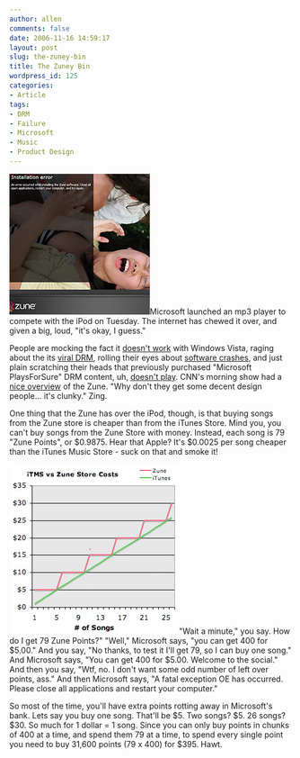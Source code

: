 ```yaml
---
author: allen
comments: false
date: 2006-11-16 14:59:17
layout: post
slug: the-zuney-bin
title: The Zuney Bin
wordpress_id: 125
categories:
- Article
tags:
- DRM
- Failure
- Microsoft
- Music
- Product Design
---
```


![Zune's ](/images/wp-uploads/2006/11/zune-fail.jpg)Microsoft launched an mp3 player to compete with the iPod on Tuesday. The internet has chewed it over, and given a big, loud, "it's okay, I guess."

People are mocking the fact it [doesn't work](http://www.appleinsider.com/article.php?id=2237) with Windows Vista, raging about the its [viral DRM](http://www.medialoper.com/hot-topics/music/zunes-big-innovation-viral-drm/), rolling their eyes about [software crashes](http://www.engadget.com/2006/11/13/installing-the-zune-sucked/), and just plain scratching their heads that previously purchased "Microsoft PlaysForSure" DRM content, uh, [doesn't play](http://blogs.law.harvard.edu/cmusings/2006/09/15/microsofts-zune-wont-play-protected-windows-media/). CNN's morning show had a [nice overview](http://www.cnn.com/video/player/player.html?url=/video/business/2006/11/14/sorkin.minding.your.business.cnn) of the Zune. "Why don't they get some decent design people... it's clunky." Zing.

One thing that the Zune has over the iPod, though, is that buying songs from the Zune store is cheaper than from the iTunes Store. Mind you, you can't buy songs from the Zune Store with money. Instead, each song is 79 "Zune Points", or $0.9875. Hear that Apple? It's $0.0025 per song cheaper than the iTunes Music Store - suck on that and smoke it!

![Zune vs. iTMS prices.](/images/wp-uploads/2006/11/zune-graph.jpg)"Wait a minute," you say. How do I get 79 Zune Points?" "Well," Microsoft says, "you can get 400 for $5.00." And you say, "No thanks, to test it I'll get 79, so I can buy one song." And Microsoft says, "You can get 400 for $5.00. Welcome to the social." And then you say, "Wtf, no. I don't want some odd number of left over points, ass." And then Microsoft says, "A fatal exception OE has occurred. Please close all applications and restart your computer."

So most of the time, you'll have extra points rotting away in Microsoft's bank. Lets say you buy one song. That'll be $5. Two songs? $5. 26 songs? $30. So much for 1 dollar = 1 song. Since you can only buy points in chunks of 400 at a time, and spend them 79 at a time, to spend every single point you need to buy 31,600 points (79 x 400) for $395. Hawt.
